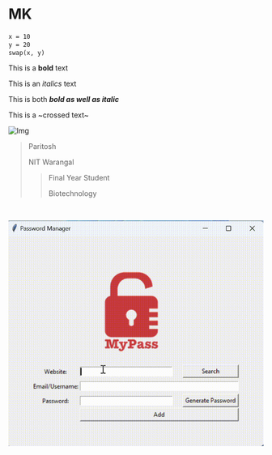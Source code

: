 # MK
```
x = 10
y = 20
swap(x, y)
```

This is a **bold** text

This is an *italics* text

This is both ***bold as well as italic***

This is a ~crossed text~

![Img](https://plus.unsplash.com/premium_photo-1661943864527-d714736dfd16?q=80&w=2070&auto=format&fit=crop&ixlib=rb-4.0.3&ixid=M3wxMjA3fDB8MHxwaG90by1wYWdlfHx8fGVufDB8fHx8fA%3D%3D)


> Paritosh
>
> NIT Warangal
>> Final Year Student
>> 
>> Biotechnology

<br />


![](https://github.com/pathak-Paritosh/MK/blob/main/MyPassVideo.gif)
